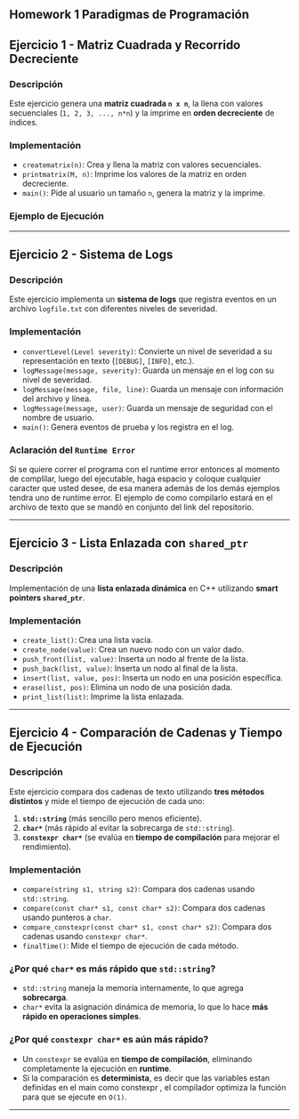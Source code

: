 ## Homework 1 Paradigmas de Programación
##  **Ejercicio 1 - Matriz Cuadrada y Recorrido Decreciente**
###  **Descripción**
Este ejercicio genera una **matriz cuadrada `n x n`**, la llena con valores secuenciales (`1, 2, 3, ..., n*n`) y la imprime en **orden decreciente** de índices.

###  **Implementación**
- `creatematrix(n)`: Crea y llena la matriz con valores secuenciales.
- `printmatrix(M, n)`: Imprime los valores de la matriz en orden decreciente.
- `main()`: Pide al usuario un tamaño `n`, genera la matriz y la imprime.

###  **Ejemplo de Ejecución**


---

##  **Ejercicio 2 - Sistema de Logs**
###  **Descripción**
Este ejercicio implementa un **sistema de logs** que registra eventos en un archivo `logfile.txt` con diferentes niveles de severidad.

###  **Implementación**
- `convertLevel(Level severity)`: Convierte un nivel de severidad a su representación en texto (`[DEBUG]`, `[INFO]`, etc.).
- `logMessage(message, severity)`: Guarda un mensaje en el log con su nivel de severidad.
- `logMessage(message, file, line)`: Guarda un mensaje con información del archivo y línea.
- `logMessage(message, user)`: Guarda un mensaje de seguridad con el nombre de usuario.
- `main()`: Genera eventos de prueba y los registra en el log.

###  **Aclaración del `Runtime Error`**
Si se quiere correr el programa con el runtime error entonces al momento de complilar, luego del ejecutable, haga espacio y coloque cualquier caracter que usted desee, de esa manera además de los demás ejemplos tendra uno de runtime error. El ejemplo de como compilarlo estará en el archivo de texto que se mandó en conjunto del link del repositorio.

---

##  **Ejercicio 3 - Lista Enlazada con `shared_ptr`**
###  **Descripción**
Implementación de una **lista enlazada dinámica** en C++ utilizando **smart pointers `shared_ptr`**.

###  **Implementación**
- `create_list()`: Crea una lista vacía.
- `create_node(value)`: Crea un nuevo nodo con un valor dado.
- `push_front(list, value)`: Inserta un nodo al frente de la lista.
- `push_back(list, value)`: Inserta un nodo al final de la lista.
- `insert(list, value, pos)`: Inserta un nodo en una posición específica.
- `erase(list, pos)`: Elimina un nodo de una posición dada.
- `print_list(list)`: Imprime la lista enlazada.

---

##  **Ejercicio 4 - Comparación de Cadenas y Tiempo de Ejecución**
###  **Descripción**
Este ejercicio compara dos cadenas de texto utilizando **tres métodos distintos** y mide el tiempo de ejecución de cada uno:
1. **`std::string`** (más sencillo pero menos eficiente).
2. **`char*`** (más rápido al evitar la sobrecarga de `std::string`).
3. **`constexpr char*`** (se evalúa en **tiempo de compilación** para mejorar el rendimiento).

###  **Implementación**
- `compare(string s1, string s2)`: Compara dos cadenas usando `std::string`.
- `compare(const char* s1, const char* s2)`: Compara dos cadenas usando punteros a `char`.
- `compare_constexpr(const char* s1, const char* s2)`: Compara dos cadenas usando `constexpr char*`.
- `finalTime()`: Mide el tiempo de ejecución de cada método.

###  **¿Por qué `char*` es más rápido que `std::string`?**
- `std::string` maneja la memoria internamente, lo que agrega **sobrecarga**.
- `char*` evita la asignación dinámica de memoria, lo que lo hace **más rápido en operaciones simples**.

###  **¿Por qué `constexpr char*` es aún más rápido?**
- Un `constexpr` se evalúa en **tiempo de compilación**, eliminando completamente la ejecución en **runtime**.
- Si la comparación es **determinista**, es decir que las variables estan definidas en el main como constexpr , el compilador optimiza la función para que se ejecute en `O(1)`.

---

